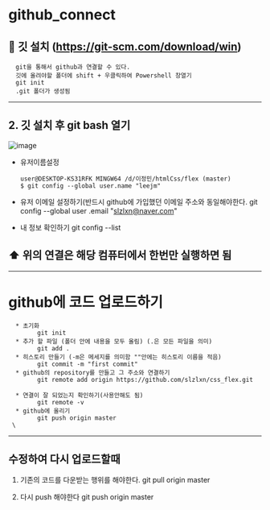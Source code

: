 # github_connect

## 🐶 깃 설치 (https://git-scm.com/download/win)
      git을 통해서 github과 연결할 수 있다.
      깃에 올려야할 폴더에 shift + 우클릭하여 Powershell 창열기
      git init
      .git 폴더가 생성됨
      
-------------------------------------

## 2. 깃 설치 후 git bash 열기
![image](https://user-images.githubusercontent.com/105650300/235417919-be03e509-e51f-4ae5-b783-2b0d1e247b1d.png)



* 유저이름설정

      user@DESKTOP-KS31RFK MINGW64 /d/이정민/htmlCss/flex (master)
      $ git config --global user.name "leejm"

* 유저 이메일 설정하기(반드시 github에 가입했던 이메일 주소와 동일해야한다.
      git config --global user .email "slzlxn@naver.com"
      
* 내 정보 확인하기
      git config --list
      
## ⬆️ 위의 연결은 해당 컴퓨터에서 한번만 실행하면 됨
------------------------------------------

# github에 코드 업로드하기
      * 초기화
            git init
      * 추가 할 파일 (폴더 안에 내용을 모두 올림) (.은 모든 파일을 의미)
            git add .
      * 히스토리 만들기 (-m은 메세지를 의미함 ""안에는 히스토리 이름을 적음)
            git commit -m "first commit"
      * github의 repository를 만들고 그 주소와 연결하기
            git remote add origin https://github.com/slzlxn/css_flex.git
            
      * 연결이 잘 되었는지 확인하기(사용안해도 됨)
            git remote -v
      * github에 올리기
            git push origin master
     \
-----------------------------------------------

## 수정하여 다시 업로드할때 
1. 기존의 코드를 다운받는 행위를 해야한다.
      git pull origin master
      
2. 다시 push 해야한다
      git push origin master
